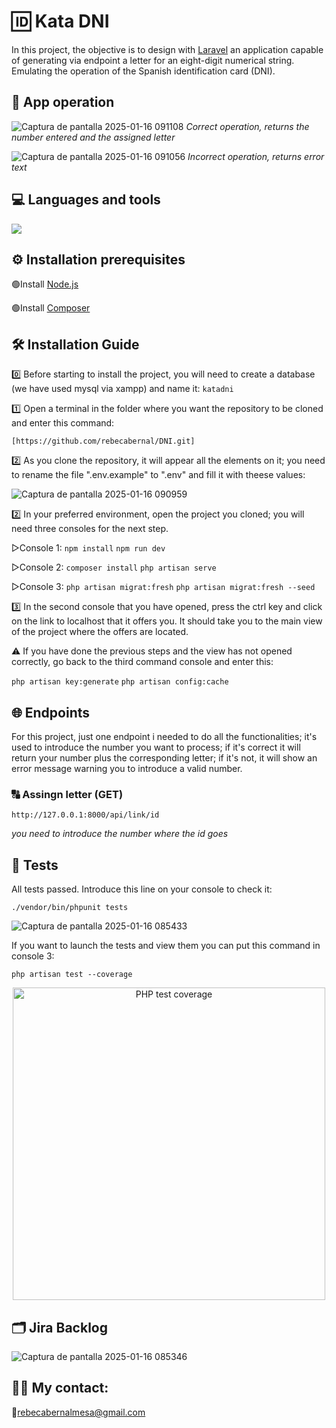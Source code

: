 # 🆔 Kata DNI 
In this project, the objective is to design with [Laravel](https://laravel.com) an application capable of generating via endpoint a letter for an eight-digit numerical string. Emulating the operation of the Spanish identification card (DNI).

## 👀 App operation

![Captura de pantalla 2025-01-16 091108](https://github.com/user-attachments/assets/58c988d1-2ecb-40bb-beaa-ece2b404b5fe)
*Correct operation, returns the number entered and the assigned letter*


![Captura de pantalla 2025-01-16 091056](https://github.com/user-attachments/assets/1ba33bbd-b252-4ea1-a511-8e9845129a18)
*Incorrect operation, returns error text*

## 💻 Languages ​​and tools  
![](https://skillicons.dev/icons?i=php,laravel,git,github,vscode,)

## ⚙️ Installation prerequisites
🟢Install [Node.js](https://nodejs.org/en/download/source-code)

🟢Install [Composer](https://getcomposer.org/download/)

## 🛠️ Installation Guide 
0️⃣ Before starting to install the project, you will need to create a database (we have used mysql via xampp) and name it: `katadni` 

1️⃣ Open a terminal in the folder where you want the repository to be cloned and enter this command:

`[https://github.com/rebecabernal/DNI.git]`

2️⃣ As you clone the repository, it will appear all the elements on it; you need to rename the file ".env.example" to ".env" and fill it with theese values:

![Captura de pantalla 2025-01-16 090959](https://github.com/user-attachments/assets/5222222b-880d-4dfd-8474-6748aa204776)

2️⃣ In your preferred environment, open the project you cloned; you will need three consoles for the next step.

▷Console 1:
    `npm install` `npm run dev`
    
▷Console 2:
    `composer install` `php artisan serve`
    
▷Console 3: 
    `php artisan migrat:fresh`
    `php artisan migrat:fresh --seed`
    
3️⃣ In the second console that you have opened, press the ctrl key and click on the link to localhost that it offers you. It should take you to the main view of the project where the offers are located.

⚠️ If you have done the previous steps and the view has not opened correctly, go back to the third command console and enter this:

`php artisan key:generate` `php artisan config:cache` 

## 🌐 Endpoints 
For this project, just one endpoint i needed to do all the functionalities; it's used to introduce the number you want to process; if it's correct it will return your number plus the corresponding letter; if it's not, it will show an error message warning you to introduce a valid number.

### 🔠 Assingn letter (GET)
`http://127.0.0.1:8000/api/link/id`

*you need to introduce the number where the id goes*

## 🧪 Tests 
All tests passed. Introduce this line on your console to check it:

`./vendor/bin/phpunit tests`

![Captura de pantalla 2025-01-16 085433](https://github.com/user-attachments/assets/e83d3a4d-b5ae-4d49-b787-74546243d8e5)

If you want to launch the tests and view them you can put this command in console 3:

`php artisan test --coverage` 

<p align="center">
  <img src="https://github.com/user-attachments/assets/fedb145f-ac7b-4582-8bc3-0650835ca905" alt="PHP test coverage" width="500"/>
</p>

## 🗂️ Jira Backlog 

![Captura de pantalla 2025-01-16 085346](https://github.com/user-attachments/assets/62e37350-8d5f-4a33-ad98-7c49613c0d99)


## 👩‍💻 My contact:

📧rebecabernalmesa@gmail.com

